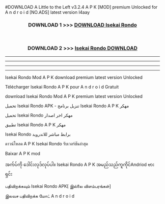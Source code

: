 #DOWNLOAD A Little to the Left v3.2.4 A P K [MOD] premium Unlocked for A n d r o i d [NO.ADS] latest version l4aay 



<div align="center">

<h3>DOWNLOAD 1 >>> <a href="https://downloadmod1.web.app/?judul=Isekai Rondo ">DOWNLOAD Isekai Rondo </a></h3><br>

<h3>DOWNLOAD 2 >>> <a href="https://downloadmod1.web.app/?judul=Isekai Rondo ">Isekai Rondo  DOWNLOAD </a></h3>

</div>


----------------------------------------------------------

----------------------------------------------------------

----------------------------------------------------------

----------------------------------------------------------


Isekai Rondo  Mod A P K download premium latest version Unlocked

Télécharger Isekai Rondo  A P K pour A n d r o i d Gratuit

download Isekai Rondo  Mod A P K premium latest version Unlocked

تحميل Isekai Rondo  APK - تنزيل برنامج Isekai Rondo  A P K مهكر

تحميل Isekai Rondo  مهكر اخر اصدار

تطبيق Isekai Rondo  A P K مهكر

Isekai Rondo  برابط مباشر للاندرويد

ดาวน์โหลด A P K Isekai Rondo  รับเวอร์ชันล่าสุด

Baixar A P K mod

အက်ပ်ကို ဒေါင်းလုဒ်လုပ်ပါ။ Isekai Rondo  A P K အမည်သည်ကူကိုင်Andriod ဗားရှင်း

பதிவிறக்கவும் Isekai Rondo  APK[ இல்லை விளம்பரங்கள்] 
 
இலவச பதிவிறக்க மோட் A n d r o i d



